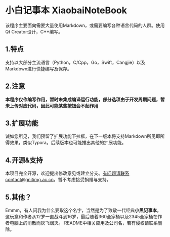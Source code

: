 # 小白记事本 XiaobaiNoteBook
该程序主要面向需要大量使用Markdown，或需要编写各种语言代码的人群。使用Qt Creator设计，C++编写。

## 1.特点
支持以大部分主流语言（Python，C/Cpp，Go，Swift，Cangjie）以及Markdown进行快捷编写及保存。
## 2.注意
**本程序仅作编写作用，暂时未集成编译运行功能，部分选项由于开发周期问题，暂未上传对应代码，因此可能某些按钮会不起作用**
## 3.扩展功能
诚如您所见，我们预留了扩展功能下拉框，在下一版本将支持Markdown所见即所得效果，类似Typora。后续版本也可能推出其他的扩展功能。
## 4.开源&支持
本项目完全开源，欢迎提出修改意见或建立分支。有问题请联系contact@gnitimg.ac.cn。暂不考虑接受捐赠与支持。
## 5.其他？
Emmm，有人问我为什么要取这个名字，当然是为了致敬一代经典**小黑记事本**。这玩意和作者从12岁一直战斗到16岁，最后随着360全家桶以及2345全家桶在作者电脑上的消散而灰飞烟灭。
README中相关应用及公司名，若有侵权请联系删除。
